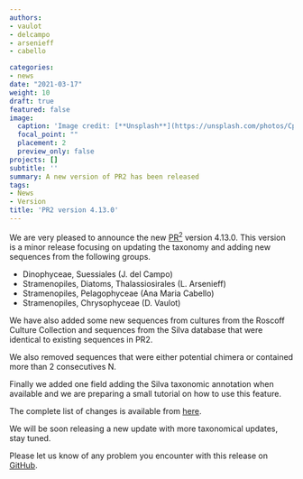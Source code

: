 ```yaml
---
authors:
- vaulot
- delcampo
- arsenieff
- cabello

categories:
- news
date: "2021-03-17"
weight: 10
draft: true
featured: false
image:
  caption: 'Image credit: [**Unsplash**](https://unsplash.com/photos/CpkOjOcXdUY)'
  focal_point: ""
  placement: 2
  preview_only: false
projects: []
subtitle: ''
summary: A new version of PR2 has been released
tags:
- News
- Version
title: 'PR2 version 4.13.0'
---
```


We are very pleased to announce the new [PR<sup>2</sup>](https://pr2-database.org/) version 4.13.0. This version is a minor release focusing on updating the taxonomy and adding new sequences from the following groups.

* Dinophyceae, Suessiales (J. del Campo)
* Stramenopiles, Diatoms, Thalassiosirales (L. Arsenieff)
* Stramenopiles, Pelagophyceae (Ana Maria Cabello)
* Stramenopiles, Chrysophyceae (D. Vaulot)

We have also added some new sequences from cultures from the Roscoff Culture Collection and sequences from the Silva database that were identical to existing sequences in PR2.

We also removed sequences that were either potential chimera or contained more than 2 consecutives N.

Finally we added one field adding the Silva taxonomic annotation when available and we are preparing a small tutorial on how to use this feature.

The complete list of changes is available from [here](https://pr2database.github.io/pr2database/versions/4.13/PR2-update-4.13.0-list.html).

We will be soon releasing a new update with more taxonomical updates, stay tuned.

Please let us know of any problem you encounter with this release on [GitHub](https://github.com/vaulot/pr2_database/issues).


